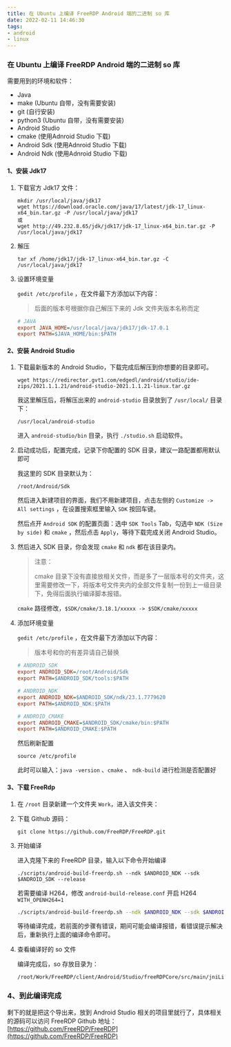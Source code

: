 ```yaml
---
title: 在 Ubuntu 上编译 FreeRDP Android 端的二进制 so 库
date: 2022-02-11 14:46:30
tags: 
- android
- linux
---
```

### 在 Ubuntu 上编译 FreeRDP Android 端的二进制 so 库

需要用到的环境和软件：

- Java
- make    (Ubuntu 自带，没有需要安装)
- git    (自行安装)
- python3    (Ubuntu 自带，没有需要安装)
- Android Studio
- cmake    (使用Adnroid Studio 下载)
- Android Sdk    (使用Adnroid Studio 下载)
- Android Ndk    (使用Adnroid Studio 下载)

#### 1、安装 Jdk17

1. 下载官方 Jdk17 文件：

   ```shell
   mkdir /usr/local/java/jdk17
   wget https://download.oracle.com/java/17/latest/jdk-17_linux-x64_bin.tar.gz -P /usr/local/java/jdk17
   或
   wget http://49.232.8.65/jdk/jdk17/jdk-17_linux-x64_bin.tar.gz -P /usr/local/java/jdk17
   ```

2. 解压

   ```shell
   tar xf /home/jdk17/jdk-17_linux-x64_bin.tar.gz -C /usr/local/java/jdk17
   ```

3. 设置环境变量

   `gedit /etc/profile` ，在文件最下方添加以下内容：

   > 后面的版本号根据你自己解压下来的 Jdk 文件夹版本名称而定

   ```ini
   # JAVA
   export JAVA_HOME=/usr/local/java/jdk17/jdk-17.0.1
   export PATH=$JAVA_HOME/bin:$PATH
   ```

#### 2、安装 Android Studio

1. 下载最新版本的 Android Studio，下载完成后解压到你想要的目录即可。

   ```shell
   wget https://redirector.gvt1.com/edgedl/android/studio/ide-zips/2021.1.1.21/android-studio-2021.1.1.21-linux.tar.gz
   ```

   我这里解压后，将解压出来的 `android-studio` 目录放到了 `/usr/local/` 目录下：

   ```
   /usr/local/android-studio
   ```

   进入 `android-studio/bin` 目录，执行 `./studio.sh` 启动软件。

2. 启动成功后，配置完成，记录下你配置的 SDK 目录，建议一路配置都用默认即可

   我这里的 SDK 目录默认为：

   ```
   /root/Android/Sdk
   ```

   然后进入新建项目的界面，我们不用新建项目，点击左侧的 `Customize -> All settings` ，在设置搜索框里输入 `SDK` 按回车键。

   然后点开 `Android SDK` 的配置页面：选中 `SDK Tools` Tab，勾选中 `NDK (Size by side)` 和 `cmake` ，然后点击 `Apply`，等待下载完成关闭 Android Studio。

3. 然后进入 SDK 目录，你会发现 `cmake` 和 `ndk` 都在该目录内。

   > 注意：
   >
   > cmake 目录下没有直接放相关文件，而是多了一层版本号的文件夹，这里需要修改一下，将版本号文件夹内的全部文件复制一份到上一级目录下，免得后面执行编译脚本报错。

   `cmake` 路径修改，`$SDK/cmake/3.18.1/xxxxx -> $SDK/cmake/xxxxx` 

4. 添加环境变量

   `gedit /etc/profile` ，在文件最下方添加以下内容：

   > 版本号和你的有差异请自己替换

   ```ini
   # ANDROID_SDK
   export ANDROID_SDK=/root/Android/Sdk
   export PATH=$ANDROID_SDK/tools:$PATH
   
   # ANDROID_NDK
   export ANDROID_NDK=$ANDROID_SDK/ndk/23.1.7779620
   export PATH=$ANDROID_NDK:$PATH
   
   # ANDROID_CMAKE
   export ANDROID_CMAKE=$ANDROID_SDK/cmake/bin:$PATH
   export PATH=$ANDROID_CMAKE:$PATH
   ```

   然后刷新配置

   ```shell
   source /etc/profile
   ```

   此时可以输入：`java -version` 、`cmake` 、 `ndk-build` 进行检测是否配置好

#### 3、下载 FreeRdp

1. 在 `/root` 目录新建一个文件夹 `Work`，进入该文件夹：

2. 下载 Github 源码：

   ```shell
   git clone https://github.com/FreeRDP/FreeRDP.git
   ```

3. 开始编译

   进入克隆下来的 FreeRDP 目录，输入以下命令开始编译

   ```shell
   ./scripts/android-build-freerdp.sh --ndk $ANDROID_NDK --sdk $ANDROID_SDK --release
   ```

   若需要编译 H264，修改 `android-build-release.conf` 开启 H264 `WITH_OPENH264=1`

   ```sh
   ./scripts/android-build-freerdp.sh --ndk $ANDROID_NDK --sdk $ANDROID_SDK --openh264-ndk $ANDROID_NDK_15C --openh264 --release
   ```

   等待编译完成，若前面的步骤有错误，期间可能会编译报错，看错误提示解决后，重新执行上面的编译命令即可。

4. 查看编译好的 so 文件

   编译完成后，so 存放目录为：

   ```shell
   /root/Work/FreeRDP/client/Android/Studio/freeRDPCore/src/main/jniLibs
   ```

### 4、到此编译完成

剩下的就是把这个导出来，放到 Android Studio 相关的项目里就行了，具体相关的源码可以访问 FreeRDP Github 地址：[https://github.com/FreeRDP/FreeRDP](https://github.com/FreeRDP/FreeRDP)

